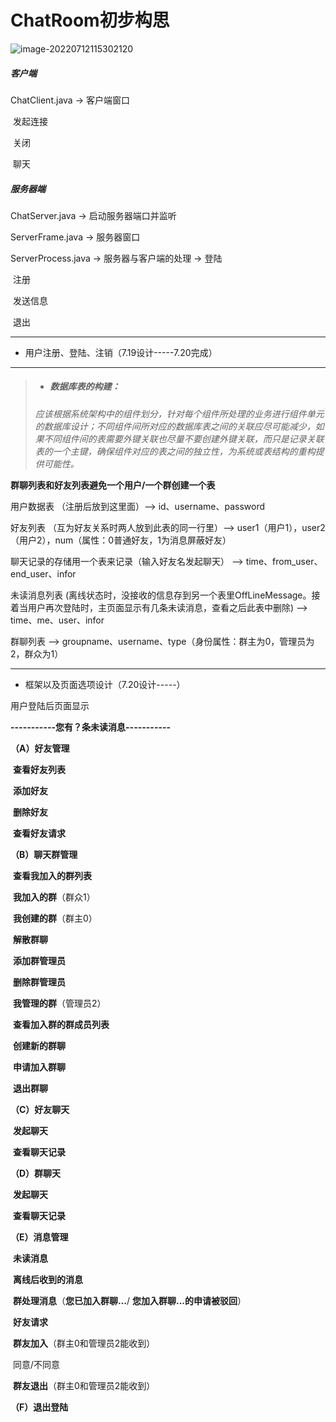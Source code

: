 # **ChatRoom初步构思**

![image-20220712115302120](/home/yanran/.config/Typora/typora-user-images/image-20220712115302120.png)

##### 客户端

ChatClient.java -> 客户端窗口

​								发起连接

​								关闭

​								聊天

##### 服务器端

ChatServer.java -> 启动服务器端口并监听

ServerFrame.java -> 服务器窗口

ServerProcess.java -> 服务器与客户端的处理 -> 登陆

​																				   注册

​																			       发送信息

​																				   退出

------



- 用户注册、登陆、注销（7.19设计-----7.20完成）

------



> - ##### 数据库表的构建：
>
> *应该根据系统架构中的组件划分，针对每个组件所处理的业务进行组件单元的数据库设计；不同组件间所对应的数据库表之间的关联应尽可能减少，如果不同组件间的表需要外键关联也尽量不要创建外键关联，而只是记录关联表的一个主键，确保组件对应的表之间的独立性，为系统或表结构的重构提供可能性。*

**群聊列表和好友列表避免一个用户/一个群创建一个表** 

用户数据表 （注册后放到这里面）--> id、username、password 

好友列表 （互为好友关系时两人放到此表的同一行里）-->  user1（用户1），user2（用户2），num（属性：0普通好友，1为消息屏蔽好友）

聊天记录的存储用一个表来记录（输入好友名发起聊天） --> time、from_user、end_user、infor

未读消息列表 (离线状态时，没接收的信息存到另一个表里OffLineMessage。接着当用户再次登陆时，主页面显示有几条未读消息，查看之后此表中删除) --> time、me、user、infor

群聊列表 -->  groupname、username、type（身份属性：群主为0，管理员为2，群众为1）

------



- 框架以及页面选项设计（7.20设计-----）

用户登陆后页面显示

**-----------您有？条未读消息-----------**

**（A）好友管理**

​					**查看好友列表**

​					**添加好友**

​					**删除好友**

​					**查看好友请求**

**（B）聊天群管理**

​					**查看我加入的群列表**

​									**我加入的群**（群众1）

​									**我创建的群**（群主0）

​												**解散群聊**

​												**添加群管理员**

​												**删除群管理员**

​									**我管理的群**（管理员2）

​					**查看加入群的群成员列表**

​					**创建新的群聊**

​					**申请加入群聊**

​					**退出群聊**

**（C）好友聊天**

​					**发起聊天**

​					**查看聊天记录**

**（D）群聊天**

​					**发起聊天**

​					**查看聊天记录**

**（E）消息管理**

​					**未读消息**

​							**离线后收到的消息**

​							**群处理消息**（**您已加入群聊...**/ **您加入群聊...的申请被驳回**）

​					**好友请求**

​					**群友加入**（群主0和管理员2能收到）

​							同意/不同意

​					**群友退出**（群主0和管理员2能收到）

**（F）退出登陆**





